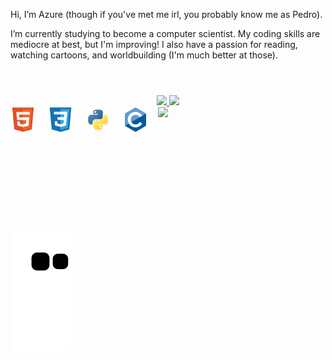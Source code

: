 Hi, I’m Azure (though if you've met me irl, you probably know me as Pedro).

I’m currently studying to become a computer scientist. My coding skills are mediocre at best, but I'm improving!
I also have a passion for reading, watching cartoons, and worldbuilding (I'm much better at those).

#
</br>
<div align="center">
  <a href="https://github.com/AzurePi">
    <img height="170em" src="https://github-readme-stats.vercel.app/api?username=AzurePi&show_icons=true&include_all_commits=true&count_private=true&border_radius=2em&title_color=8700d6&border_color=00a3a3&text_color=00a3a3&icon_color=ee6260&bg_color=200e24"/>
    <img height="170em" src="https://github-readme-stats.vercel.app/api/top-langs/?username=AzurePi&layout=compact&langs_count=8&title_color=8700d6&border_color=00a3a3&text_color=00a3a3&bg_color=0,200e24,0d0d3a,0d0d3a&border_radius=2em&exclude_repo=Calculus"/>
  </a>
</div>
<div style="display: flex">
  <div style="display: inline_block">
    <img style="padding:0 1rem 0 0" height="40" src="https://raw.githubusercontent.com/devicons/devicon/master/icons/html5/html5-original.svg">
    <img style="padding:0 1rem 0 0" height="40" src="https://raw.githubusercontent.com/devicons/devicon/master/icons/css3/css3-original.svg">
    <img style="padding:0 1rem 0 0" height="40" src="https://raw.githubusercontent.com/devicons/devicon/master/icons/python/python-original.svg">
    <img style="padding:0 1rem 0 0" height="40" src="https://raw.githubusercontent.com/devicons/devicon/master/icons/c/c-original.svg">
  </div>
  <div>
    <img align=right height="160em" src="https://quotes-github-readme.vercel.app/api?type=horizontal&theme=radical">
  </div>
</div>

#

![Snake animation](https://github.com/juliarmn/juliarmn/blob/output/github-contribution-grid-snake.svg)
